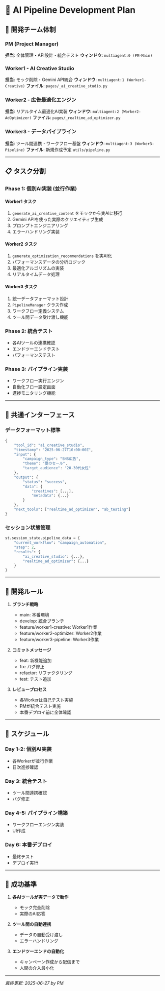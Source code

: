 # 🚀 AI Pipeline Development Plan

## 👥 開発チーム体制

### PM (Project Manager)
**担当**: 全体管理・API設計・統合テスト
**ウィンドウ**: `multiagent:0 (PM-Main)`

### Worker1 - AI Creative Studio
**担当**: モック削除・Gemini API統合
**ウィンドウ**: `multiagent:1 (Worker1-Creative)`
**ファイル**: `pages/_ai_creative_studio.py`

### Worker2 - 広告最適化エンジン  
**担当**: リアルタイム最適化AI実装
**ウィンドウ**: `multiagent:2 (Worker2-AdOptimizer)`
**ファイル**: `pages/_realtime_ad_optimizer.py`

### Worker3 - データパイプライン
**担当**: ツール間連携・ワークフロー基盤
**ウィンドウ**: `multiagent:3 (Worker3-Pipeline)`
**ファイル**: 新規作成予定 `utils/pipeline.py`

---

## 📋 タスク分割

### Phase 1: 個別AI実装 (並行作業)

#### Worker1 タスク
1. `generate_ai_creative_content` をモックから実AIに移行
2. Gemini APIを使った実際のクリエイティブ生成
3. プロンプトエンジニアリング
4. エラーハンドリング実装

#### Worker2 タスク
1. `generate_optimization_recommendations` を実AI化
2. パフォーマンスデータの分析ロジック
3. 最適化アルゴリズムの実装
4. リアルタイムデータ処理

#### Worker3 タスク
1. 統一データフォーマット設計
2. `PipelineManager` クラス作成
3. ワークフロー定義システム
4. ツール間データ受け渡し機能

### Phase 2: 統合テスト
- 各AIツールの連携確認
- エンドツーエンドテスト
- パフォーマンステスト

### Phase 3: パイプライン実装
- ワークフロー実行エンジン
- 自動化フロー設定画面
- 進捗モニタリング機能

---

## 🔧 共通インターフェース

### データフォーマット標準
```python
{
    "tool_id": "ai_creative_studio",
    "timestamp": "2025-06-27T10:00:00Z",
    "input": {
        "campaign_type": "SNS広告",
        "theme": "夏のセール",
        "target_audience": "20-30代女性"
    },
    "output": {
        "status": "success",
        "data": {
            "creatives": [...],
            "metadata": {...}
        }
    },
    "next_tools": ["realtime_ad_optimizer", "ab_testing"]
}
```

### セッション状態管理
```python
st.session_state.pipeline_data = {
    "current_workflow": "campaign_automation",
    "step": 2,
    "results": {
        "ai_creative_studio": {...},
        "realtime_ad_optimizer": {...}
    }
}
```

---

## 🚦 開発ルール

1. **ブランチ戦略**
   - main: 本番環境
   - develop: 統合ブランチ
   - feature/worker1-creative: Worker1作業
   - feature/worker2-optimizer: Worker2作業
   - feature/worker3-pipeline: Worker3作業

2. **コミットメッセージ**
   - feat: 新機能追加
   - fix: バグ修正
   - refactor: リファクタリング
   - test: テスト追加

3. **レビュープロセス**
   - 各Workerは自己テスト実施
   - PMが統合テスト実施
   - 本番デプロイ前に全体確認

---

## 📅 スケジュール

### Day 1-2: 個別AI実装
- 各Workerが並行作業
- 日次進捗確認

### Day 3: 統合テスト
- ツール間連携確認
- バグ修正

### Day 4-5: パイプライン構築
- ワークフローエンジン実装
- UI作成

### Day 6: 本番デプロイ
- 最終テスト
- デプロイ実行

---

## 🎯 成功基準

1. **各AIツールが実データで動作**
   - モック完全削除
   - 実際のAI応答

2. **ツール間の自動連携**
   - データの自動受け渡し
   - エラーハンドリング

3. **エンドツーエンドの自動化**
   - キャンペーン作成から配信まで
   - 人間の介入最小化

---

*最終更新: 2025-06-27 by PM*